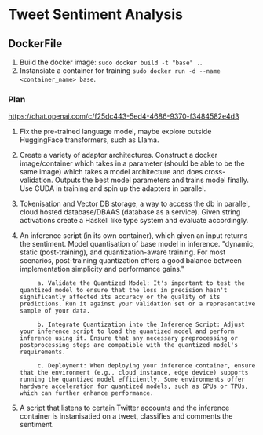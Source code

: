 # Tweet Sentiment Analysis

## DockerFile

1. Build the docker image: `sudo docker build -t "base" .`.
2. Instansiate a container for training `sudo docker run -d --name <container_name> base`.

### Plan

https://chat.openai.com/c/f25dc443-5ed4-4686-9370-f3484582e4d3

1. Fix the pre-trained language model, maybe explore outside HuggingFace transformers, such as Llama.
2. Create a variety of adaptor architectures. Construct a docker image/container which takes in a parameter (should be able to be the same image) which takes a model architecture and does cross-validation. Outputs the best model parameters and trains model finally. Use CUDA in training and spin up the adapters in parallel.
3. Tokenisation and Vector DB storage, a way to access the db in parallel, cloud hosted database/DBAAS (database as a service). Given string activations create a Haskell like type system and evaluate accordingly.
4. An inference script (in its own container), which given an input returns the sentiment. Model quantisation of base model in inference. "dynamic, static (post-training), and quantization-aware training. For most scenarios, post-training quantization offers a good balance between implementation simplicity and performance gains."
   
            a. Validate the Quantized Model: It's important to test the quantized model to ensure that the loss in precision hasn't significantly affected its accuracy or the quality of its predictions. Run it against your validation set or a representative sample of your data.

            b. Integrate Quantization into the Inference Script: Adjust your inference script to load the quantized model and perform inference using it. Ensure that any necessary preprocessing or postprocessing steps are compatible with the quantized model's requirements.

            c. Deployment: When deploying your inference container, ensure that the environment (e.g., cloud instance, edge device) supports running the quantized model efficiently. Some environments offer hardware acceleration for quantized models, such as GPUs or TPUs, which can further enhance performance.
   
5. A script that listens to certain Twitter accounts and the inference container is instanisatied on a tweet, classifies and comments the sentiment.
